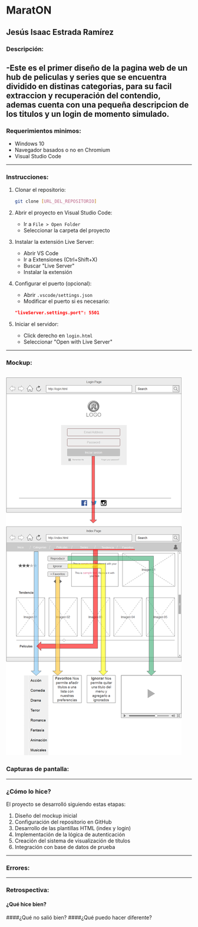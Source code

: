 # MaratON
## Jesús Isaac Estrada Ramírez

### Descripción:
-Este es el primer diseño de la pagina web de un hub de peliculas y series que se encuentra dividido en distinas categorias, para su facil extraccion y recuperación del contendio, ademas cuenta con una pequeña descripcion de los titulos y un login de momento simulado.
---
### Requerimientos minimos:
- Windows 10
- Navegador basados o no en Chromium
- Visual Studio Code
---
### Instrucciones:
1. Clonar el repositorio:
   ```bash
   git clone [URL_DEL_REPOSITORIO]
   ```

2. Abrir el proyecto en Visual Studio Code:
   - Ir a `File > Open Folder`
   - Seleccionar la carpeta del proyecto

3. Instalar la extensión Live Server:
   - Abrir VS Code
   - Ir a Extensiones (Ctrl+Shift+X)
   - Buscar "Live Server"
   - Instalar la extensión

4. Configurar el puerto (opcional):
   - Abrir `.vscode/settings.json`
   - Modificar el puerto si es necesario:
   ```json
   "liveServer.settings.port": 5501
   ```

5. Iniciar el servidor:
   - Click derecho en `login.html`
   - Seleccionar "Open with Live Server"
---
### Mockup:
![alt text](/assets/mockup.png "Mockup inicial del proyecto desplegado en la ventana de login e index de nuestro hub de peliculas")
---
### Capturas de pantalla:

---
### ¿Cómo lo hice?
El proyecto se desarrolló siguiendo estas etapas:
1. Diseño del mockup inicial
2. Configuración del repositorio en GitHub
3. Desarrollo de las plantillas HTML (index y login)
4. Implementación de la lógica de autenticación
5. Creación del sistema de visualización de títulos
6. Integración con base de datos de prueba
---
### Errores:

---
### Retrospectiva:
#### ¿Qué hice bien?
####¿Qué no salió bien?
####¿Qué puedo hacer diferente?